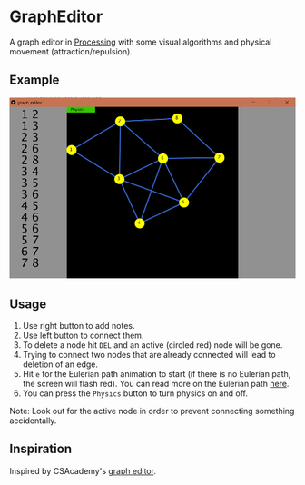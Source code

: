 # GraphEditor
A graph editor in [Processing](https://processing.org/) with some visual algorithms and physical movement (attraction/repulsion).

## Example

![example](img/example.png)

## Usage

1. Use right button to add notes.
2. Use left button to connect them.
3. To delete a node hit `DEL` and an active (circled red) node will be gone.
4. Trying to connect two nodes that are already connected will lead to deletion of an edge.
5. Hit `e` for the Eulerian path animation to start (if there is no Eulerian path, the screen will flash red). You can read more on the Eulerian path [here](https://en.wikipedia.org/wiki/Eulerian_path).
6. You can press the `Physics` button to turn physics on and off.

Note: Look out for the active node in order to prevent connecting something accidentally.

## Inspiration

Inspired by CSAcademy's [graph editor](https://csacademy.com/app/graph_editor/).
